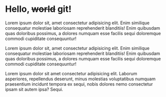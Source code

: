 # Hello, ~~world~~ git!

Lorem ipsum dolor sit, amet consectetur adipisicing elit. Enim similique consequatur molestiae laboriosam reprehenderit blanditiis! Enim quibusdam quas doloribus possimus, a dolores numquam esse facilis sequi doloremque commodi cupiditate consequuntur!

Lorem ipsum dolor sit, amet consectetur adipisicing elit. Enim similique consequatur molestiae laboriosam reprehenderit blanditiis! Enim quibusdam quas doloribus possimus, a dolores numquam esse facilis sequi doloremque commodi cupiditate consequuntur!

Lorem ipsum dolor sit amet consectetur adipisicing elit. Laborum asperiores, repellendus deserunt, minus molestias voluptatibus numquam praesentium incidunt tempora ex sequi, nobis dolores nemo consectetur ipsam sit autem ipsa? Sequi.
